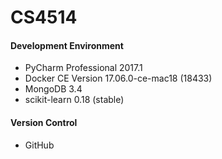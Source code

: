 # CS4514

#### Development Environment

* PyCharm Professional 2017.1
* Docker CE Version 17.06.0-ce-mac18 (18433)
* MongoDB 3.4
* scikit-learn 0.18 (stable)


#### Version Control

* GitHub